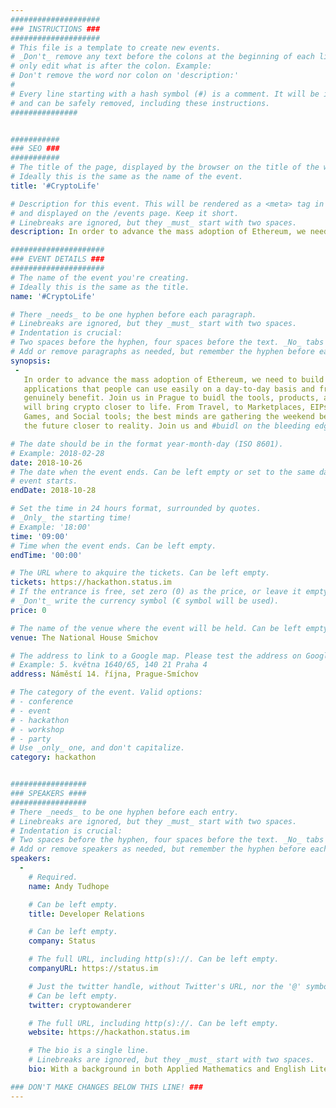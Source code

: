 ```yaml
---
####################
### INSTRUCTIONS ###
####################
# This file is a template to create new events.
# _Don't_ remove any text before the colons at the beginning of each line,
# only edit what is after the colon. Example:
# Don't remove the word nor colon on 'description:'
#
# Every line starting with a hash symbol (#) is a comment. It will be ignored
# and can be safely removed, including these instructions.
###############


###########
### SEO ###
###########
# The title of the page, displayed by the browser on the title of the window.
# Ideally this is the same as the name of the event.
title: '#CryptoLife'

# Description for this event. This will be rendered as a <meta> tag in the HTML,
# and displayed on the /events page. Keep it short.
# Linebreaks are ignored, but they _must_ start with two spaces.
description: In order to advance the mass adoption of Ethereum, we need to build truly distributed applications that people can use easily on a day-to-day basis and from which they can genuinely benefit. Join us in Prague to #buidl the tools, products, and services which will bring crypto closer to life. From Travel, to Marketplaces, EIPs and Interoperability, Games, and Social tools; the best minds are gathering the weekend before DevCon to pull the future closer to reality. Join us and #buidl on the bleeding edge of the possible.

#####################
### EVENT DETAILS ###
#####################
# The name of the event you're creating.
# Ideally this is the same as the title.
name: '#CryptoLife'

# There _needs_ to be one hyphen before each paragraph.
# Linebreaks are ignored, but they _must_ start with two spaces.
# Indentation is crucial:
# Two spaces before the hyphen, four spaces before the text. _No_ tabs allowed.
# Add or remove paragraphs as needed, but remember the hyphen before each entry.
synopsis: 
 -
   In order to advance the mass adoption of Ethereum, we need to build truly distributed 
   applications that people can use easily on a day-to-day basis and from which they can 
   genuinely benefit. Join us in Prague to buidl the tools, products, and services which 
   will bring crypto closer to life. From Travel, to Marketplaces, EIPs and Interoperability, 
   Games, and Social tools; the best minds are gathering the weekend before DevCon to pull 
   the future closer to reality. Join us and #buidl on the bleeding edge of the possible.

# The date should be in the format year-month-day (ISO 8601).
# Example: 2018-02-28
date: 2018-10-26
# The date when the event ends. Can be left empty or set to the same day the
# event starts.
endDate: 2018-10-28

# Set the time in 24 hours format, surrounded by quotes.
# _Only_ the starting time!
# Example: '18:00'
time: '09:00'
# Time when the event ends. Can be left empty.
endTime: '00:00'

# The URL where to akquire the tickets. Can be left empty.
tickets: https://hackathon.status.im
# If the entrance is free, set zero (0) as the price, or leave it empty.
# _Don't_ write the currency symbol (€ symbol will be used).
price: 0

# The name of the venue where the event will be held. Can be left empty.
venue: The National House Smichov

# The address to link to a Google map. Please test the address on Google Maps.
# Example: 5. května 1640/65, 140 21 Praha 4
address: Náměstí 14. října, Prague-Smíchov

# The category of the event. Valid options:
# - conference
# - event
# - hackathon
# - workshop
# - party
# Use _only_ one, and don't capitalize.
category: hackathon


#################
### SPEAKERS ####
#################
# There _needs_ to be one hyphen before each entry.
# Linebreaks are ignored, but they _must_ start with two spaces.
# Indentation is crucial:
# Two spaces before the hyphen, four spaces before the text. _No_ tabs allowed.
# Add or remove speakers as needed, but remember the hyphen before each entry.
speakers:
  -
    # Required.
    name: Andy Tudhope

    # Can be left empty.
    title: Developer Relations

    # Can be left empty.
    company: Status

    # The full URL, including http(s)://. Can be left empty.
    companyURL: https://status.im

    # Just the twitter handle, without Twitter's URL, nor the '@' symbol.
    # Can be left empty.
    twitter: cryptowanderer

    # The full URL, including http(s)://. Can be left empty.
    website: https://hackathon.status.im

    # The bio is a single line.
    # Linebreaks are ignored, but they _must_ start with two spaces.
    bio: With a background in both Applied Mathematics and English Literature, Andy is interested in the intersection of common programming languages for reaching consensus and the implementation of a global, shared substrate for computation. He came to work on Ethereum - and with Status in particular - in order to further his research into the idea of a perfect language. 

### DON'T MAKE CHANGES BELOW THIS LINE! ###
---
```

<!-- ### DON'T MAKE CHANGES BELOW THIS LINE! ### -->

<Event-Content/>

